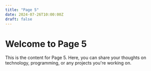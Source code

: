 ```yaml
---
title: "Page 5"
date: 2024-07-26T10:00:00Z
draft: false
---
```


# Welcome to Page 5

This is the content for Page 5. Here, you can share your thoughts on technology, programming, or any projects you're working on.
